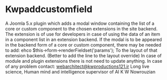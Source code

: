 # Kwpaddcustomfield
A Joomla 5.x plugin which adds a modal window containing the list of a core or custom component to the chosen extensions in the site backend.
The extension is of use for developers in case of using the data of an item in a component list in an extension backend.
If the modal is to be appeared in the backend form of a core or custom component, there may be needed to add:
 ehco $this->form->renderFieldset('params');
To the layout of that extension backend. (Better to add the line to the layout override)
In case of module and plugin extensions there is not need to update anything.
In case of any problem contact:
webarchitect@kwproductions121.ir
Long live science, Human mind and intelligence supervisor of AI
K W Nowrouzian
